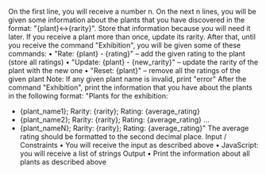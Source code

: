 On the first line, you will receive a number n. On the next n lines, you will be given some information about the plants that you have discovered in the format: "{plant}<->{rarity}". Store that information because you will need it later. If you receive a plant more than once, update its rarity.
After that, until you receive the command "Exhibition", you will be given some of these commands:
•	"Rate: {plant} - {rating}" – add the given rating to the plant (store all ratings)
•	"Update: {plant} - {new_rarity}" – update the rarity of the plant with the new one
•	"Reset: {plant}" – remove all the ratings of the given plant
Note: If any given plant name is invalid, print "error"
After the command "Exhibition", print the information that you have about the plants in the following format:
"Plants for the exhibition:
- {plant_name1}; Rarity: {rarity}; Rating: {average_rating}
- {plant_name2}; Rarity: {rarity}; Rating: {average_rating}
…
- {plant_nameN}; Rarity: {rarity}; Rating: {average_rating}"
The average rating should be formatted to the second decimal place.
Input / Constraints
•	You will receive the input as described above
•	JavaScript: you will receive a list of strings
Output
•	Print the information about all plants as described above
